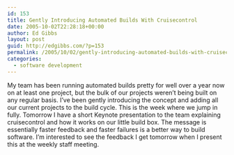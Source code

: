 ```yaml
---
id: 153
title: Gently Introducing Automated Builds With Cruisecontrol
date: 2005-10-02T22:28:18+00:00
author: Ed Gibbs
layout: post
guid: http://edgibbs.com/?p=153
permalink: /2005/10/02/gently-introducing-automated-builds-with-cruisecontrol/
categories:
  - software development
---
```

My team has been running automated builds pretty for well over a year now on at least one project, but the bulk of our projects weren&#8217;t being built on any regular basis. I&#8217;ve been gently introducing the concept and adding all our current projects to the build cycle. This is the week where we jump in fully. Tomorrow I have a short Keynote presentation to the team explaining cruisecontrol and how it works on our little build box. The message is essentially faster feedback and faster failures is a better way to build software. I&#8217;m interested to see the feedback I get tomorrow when I present this at the weekly staff meeting.